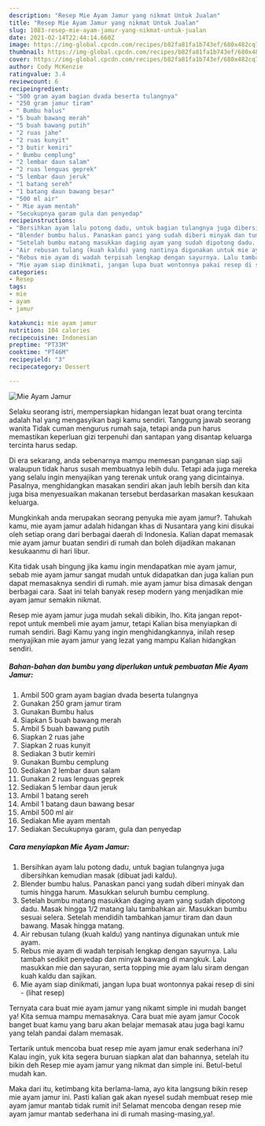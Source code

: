```yaml
---
description: "Resep Mie Ayam Jamur yang nikmat Untuk Jualan"
title: "Resep Mie Ayam Jamur yang nikmat Untuk Jualan"
slug: 1083-resep-mie-ayam-jamur-yang-nikmat-untuk-jualan
date: 2021-02-14T22:44:14.660Z
image: https://img-global.cpcdn.com/recipes/b82fa81fa1b743ef/680x482cq70/mie-ayam-jamur-foto-resep-utama.jpg
thumbnail: https://img-global.cpcdn.com/recipes/b82fa81fa1b743ef/680x482cq70/mie-ayam-jamur-foto-resep-utama.jpg
cover: https://img-global.cpcdn.com/recipes/b82fa81fa1b743ef/680x482cq70/mie-ayam-jamur-foto-resep-utama.jpg
author: Cody McKenzie
ratingvalue: 3.4
reviewcount: 6
recipeingredient:
- "500 gram ayam bagian dvada beserta tulangnya"
- "250 gram jamur tiram"
- " Bumbu halus"
- "5 buah bawang merah"
- "5 buah bawang putih"
- "2 ruas jahe"
- "2 ruas kunyit"
- "3 butir kemiri"
- " Bumbu cemplung"
- "2 lembar daun salam"
- "2 ruas lenguas geprek"
- "5 lembar daun jeruk"
- "1 batang sereh"
- "1 batang daun bawang besar"
- "500 ml air"
- " Mie ayam mentah"
- "Secukupnya garam gula dan penyedap"
recipeinstructions:
- "Bersihkan ayam lalu potong dadu, untuk bagian tulangnya juga dibersihkan kemudian masak (dibuat jadi kaldu)."
- "Blender bumbu halus. Panaskan panci yang sudah diberi minyak dan tumis hingga harum. Masukkan seluruh bumbu cemplung."
- "Setelah bumbu matang masukkan daging ayam yang sudah dipotong dadu. Masak hingga 1/2 matang lalu tambahkan air. Masukkan bumbu sesuai selera. Setelah mendidih tambahkan jamur tiram dan daun bawang. Masak hingga matang."
- "Air rebusan tulang (kuah kaldu) yang nantinya digunakan untuk mie ayam."
- "Rebus mie ayam di wadah terpisah lengkap dengan sayurnya. Lalu tambah sedikit penyedap dan minyak bawang di mangkuk. Lalu masukkan mie dan sayuran, serta topping mie ayam lalu siram dengan kuah kaldu dan sajikan."
- "Mie ayam siap dinikmati, jangan lupa buat wontonnya pakai resep di sini           (lihat resep)"
categories:
- Resep
tags:
- mie
- ayam
- jamur

katakunci: mie ayam jamur 
nutrition: 104 calories
recipecuisine: Indonesian
preptime: "PT33M"
cooktime: "PT46M"
recipeyield: "3"
recipecategory: Dessert

---
```



![Mie Ayam Jamur](https://img-global.cpcdn.com/recipes/b82fa81fa1b743ef/680x482cq70/mie-ayam-jamur-foto-resep-utama.jpg)

Selaku seorang istri, mempersiapkan hidangan lezat buat orang tercinta adalah hal yang mengasyikan bagi kamu sendiri. Tanggung jawab seorang  wanita Tidak cuman mengurus rumah saja, tetapi anda pun harus memastikan keperluan gizi terpenuhi dan santapan yang disantap keluarga tercinta harus sedap.

Di era  sekarang, anda sebenarnya mampu memesan panganan siap saji walaupun tidak harus susah membuatnya lebih dulu. Tetapi ada juga mereka yang selalu ingin menyajikan yang terenak untuk orang yang dicintainya. Pasalnya, menghidangkan masakan sendiri akan jauh lebih bersih dan kita juga bisa menyesuaikan makanan tersebut berdasarkan masakan kesukaan keluarga. 



Mungkinkah anda merupakan seorang penyuka mie ayam jamur?. Tahukah kamu, mie ayam jamur adalah hidangan khas di Nusantara yang kini disukai oleh setiap orang dari berbagai daerah di Indonesia. Kalian dapat memasak mie ayam jamur buatan sendiri di rumah dan boleh dijadikan makanan kesukaanmu di hari libur.

Kita tidak usah bingung jika kamu ingin mendapatkan mie ayam jamur, sebab mie ayam jamur sangat mudah untuk didapatkan dan juga kalian pun dapat memasaknya sendiri di rumah. mie ayam jamur bisa dimasak dengan berbagai cara. Saat ini telah banyak resep modern yang menjadikan mie ayam jamur semakin nikmat.

Resep mie ayam jamur juga mudah sekali dibikin, lho. Kita jangan repot-repot untuk membeli mie ayam jamur, tetapi Kalian bisa menyiapkan di rumah sendiri. Bagi Kamu yang ingin menghidangkannya, inilah resep menyajikan mie ayam jamur yang lezat yang mampu Kalian hidangkan sendiri.

<!--inarticleads1-->

##### Bahan-bahan dan bumbu yang diperlukan untuk pembuatan Mie Ayam Jamur:

1. Ambil 500 gram ayam bagian dvada beserta tulangnya
1. Gunakan 250 gram jamur tiram
1. Gunakan  Bumbu halus
1. Siapkan 5 buah bawang merah
1. Ambil 5 buah bawang putih
1. Siapkan 2 ruas jahe
1. Siapkan 2 ruas kunyit
1. Sediakan 3 butir kemiri
1. Gunakan  Bumbu cemplung
1. Sediakan 2 lembar daun salam
1. Gunakan 2 ruas lenguas geprek
1. Sediakan 5 lembar daun jeruk
1. Ambil 1 batang sereh
1. Ambil 1 batang daun bawang besar
1. Ambil 500 ml air
1. Sediakan  Mie ayam mentah
1. Sediakan Secukupnya garam, gula dan penyedap




<!--inarticleads2-->

##### Cara menyiapkan Mie Ayam Jamur:

1. Bersihkan ayam lalu potong dadu, untuk bagian tulangnya juga dibersihkan kemudian masak (dibuat jadi kaldu).
1. Blender bumbu halus. Panaskan panci yang sudah diberi minyak dan tumis hingga harum. Masukkan seluruh bumbu cemplung.
1. Setelah bumbu matang masukkan daging ayam yang sudah dipotong dadu. Masak hingga 1/2 matang lalu tambahkan air. Masukkan bumbu sesuai selera. Setelah mendidih tambahkan jamur tiram dan daun bawang. Masak hingga matang.
1. Air rebusan tulang (kuah kaldu) yang nantinya digunakan untuk mie ayam.
1. Rebus mie ayam di wadah terpisah lengkap dengan sayurnya. Lalu tambah sedikit penyedap dan minyak bawang di mangkuk. Lalu masukkan mie dan sayuran, serta topping mie ayam lalu siram dengan kuah kaldu dan sajikan.
1. Mie ayam siap dinikmati, jangan lupa buat wontonnya pakai resep di sini -           (lihat resep)




Ternyata cara buat mie ayam jamur yang nikamt simple ini mudah banget ya! Kita semua mampu memasaknya. Cara buat mie ayam jamur Cocok banget buat kamu yang baru akan belajar memasak atau juga bagi kamu yang telah pandai dalam memasak.

Tertarik untuk mencoba buat resep mie ayam jamur enak sederhana ini? Kalau ingin, yuk kita segera buruan siapkan alat dan bahannya, setelah itu bikin deh Resep mie ayam jamur yang nikmat dan simple ini. Betul-betul mudah kan. 

Maka dari itu, ketimbang kita berlama-lama, ayo kita langsung bikin resep mie ayam jamur ini. Pasti kalian gak akan nyesel sudah membuat resep mie ayam jamur mantab tidak rumit ini! Selamat mencoba dengan resep mie ayam jamur mantab sederhana ini di rumah masing-masing,ya!.

